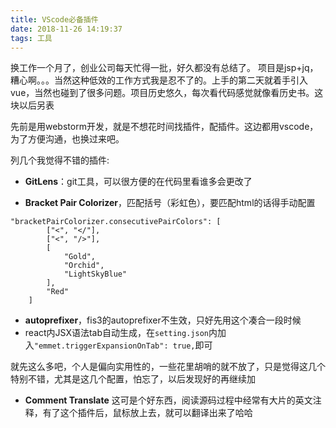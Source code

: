 ```yaml
---
title: VScode必备插件
date: 2018-11-26 14:19:37
tags: 工具
---
```

换工作一个月了，创业公司每天忙得一批，好久都没有总结了。
项目是jsp+jq，糟心啊。。。当然这种低效的工作方式我是忍不了的。上手的第二天就着手引入vue，当然也碰到了很多问题。项目历史悠久，每次看代码感觉就像看历史书。这块以后另表  

先前是用webstorm开发，就是不想花时间找插件，配插件。这边都用vscode，为了方便沟通，也换过来吧。  

列几个我觉得不错的插件:
+ **GitLens**：git工具，可以很方便的在代码里看谁多会更改了
<!--more-->
+ **Bracket Pair Colorizer**，匹配括号（彩虹色），要匹配html的话得手动配置
```
"bracketPairColorizer.consecutivePairColors": [
        ["<", "</"],
        ["<", "/>"],
        [
            "Gold",
            "Orchid",
            "LightSkyBlue"
        ],
        "Red"
    ]
```
+ **autoprefixer**，fis3的autoprefixer不生效，只好先用这个凑合一段时候
+ react内JSX语法tab自动生成，在`setting.json`内加入`"emmet.triggerExpansionOnTab": true,`即可

就先这么多吧，个人是偏向实用性的，一些花里胡哨的就不放了，只是觉得这几个特别不错，尤其是这几个配置，怕忘了，以后发现好的再继续加  

+ **Comment Translate** 这可是个好东西，阅读源码过程中经常有大片的英文注释，有了这个插件后，鼠标放上去，就可以翻译出来了哈哈
